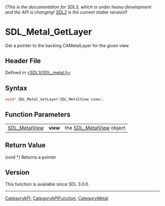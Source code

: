 ###### (This is the documentation for SDL3, which is under heavy development and the API is changing! [SDL2](https://wiki.libsdl.org/SDL2/) is the current stable version!)
# SDL_Metal_GetLayer

Get a pointer to the backing CAMetalLayer for the given view.

## Header File

Defined in [<SDL3/SDL_metal.h>](https://github.com/libsdl-org/SDL/blob/main/include/SDL3/SDL_metal.h)

## Syntax

```c
void* SDL_Metal_GetLayer(SDL_MetalView view);
```

## Function Parameters

|                                |          |                                           |
| ------------------------------ | -------- | ----------------------------------------- |
| [SDL_MetalView](SDL_MetalView) | **view** | the [SDL_MetalView](SDL_MetalView) object |

## Return Value

(void *) Returns a pointer

## Version

This function is available since SDL 3.0.0.

----
[CategoryAPI](CategoryAPI), [CategoryAPIFunction](CategoryAPIFunction), [CategoryMetal](CategoryMetal)

